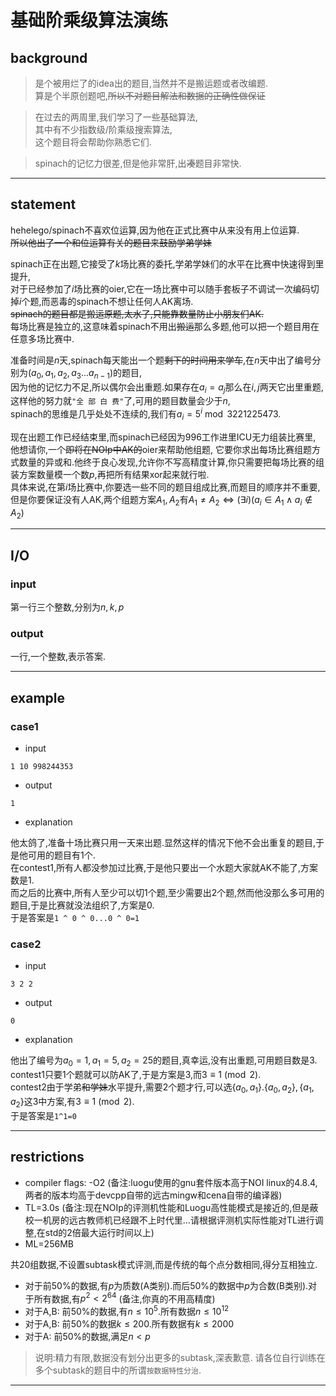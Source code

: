 # 基础阶乘级算法演练

## background
> 是个被用烂了的idea出的题目,当然并不是搬运题或者改编题.  
> 算是个半原创题吧,~~所以不对题目解法和数据的正确性做保证~~  

> 在过去的两周里,我们学习了一些基础算法,  
> 其中有不少指数级/阶乘级搜索算法,  
> 这个题目将会帮助你熟悉它们.  

> spinach的记忆力很差,但是他非常肝,出~~凑~~题目非常快.


----------------------------------------------

## statement
hehelego/spinach不喜欢位运算,因为他在正式比赛中从来没有用上位运算.  
~~所以他出了一个和位运算有关的题目来鼓励学弟学妹~~  

spinach正在出题,它接受了$k$场比赛的委托,学弟学妹们的水平在比赛中快速得到里提升,  
对于已经参加了$i$场比赛的oier,它在一场比赛中可以随手套板子不调试一次编码切掉$i$个题,而恶毒的spinach不想让任何人AK离场.  
~~spinach的题目都是搬运原题,太水了,只能靠数量防止小朋友们AK.~~  
每场比赛是独立的,这意味着spinach不用出~~搬运~~那么多题,他可以把一个题目用在任意多场比赛中.

准备时间是$n$天,spinach每天能出一个题~~剩下的时间用来学车~~,在$n$天中出了编号分别为$(a_0,a_1,a_2,a_3\dots a_{n-1})$的题目,  
因为他的记忆力不足,所以偶尔会出重题.如果存在$a_i=a_j$那么在$i,j$两天它出里重题,这样他的努力就`"全 部 白 费"`了,可用的题目数量会少于$n$,  
spinach的思维是几乎处处不连续的,我们有$a_i=5^i\bmod 3221225473$.  

现在出题工作已经结束里,而spinach已经因为996工作进里ICU无力组装比赛里,  
他想请你,一个~~即将在NOIp中AK的~~oier来帮助他组题,
它要你求出每场比赛组题方式数量的异或和.他终于良心发现,允许你不写高精度计算,你只需要把每场比赛的组装方案数量模一个数$p$,再把所有结果xor起来就行啦.  
具体来说,在第$i$场比赛中,你要选一些不同的题目组成比赛,而题目的顺序并不重要,但是你要保证没有人AK,两个组题方案$A_1,A_2$有$A_1\neq A_2\iff (\exists i)(a_i\in A_1\land a_i\not\in A_2)$

----------------------------------------------

## I/O
### input
第一行三个整数,分别为$n,k,p$

### output
一行,一个整数,表示答案.

----------------------------------------------

## example
### case1
* input


```
1 10 998244353
```

* output


```
1
```

* explanation

他太鸽了,准备十场比赛只用一天来出题.显然这样的情况下他不会出重复的题目,于是他可用的题目有1个.  
在contest1,所有人都没参加过比赛,于是他只要出一个水题大家就AK不能了,方案数是1.  
而之后的比赛中,所有人至少可以切1个题,至少需要出2个题,然而他没那么多可用的题目,于是比赛就没法组织了,方案是0.  
于是答案是`1 ^ 0 ^ 0...0 ^ 0=1`


### case2
* input


```
3 2 2
```

* output


```
0
```

* explanation

他出了编号为$a_0=1,a_1=5,a_2=25$的题目,真幸运,没有出重题,可用题目数是3.  
contest1只要1个题就可以防AK了,于是方案是3,而$3\equiv 1\pmod 2$.  
contest2由于学弟~~和学妹~~水平提升,需要2个题才行,可以选$\{a_0,a_1\}.\{a_0,a_2\},\{a_1,a_2\}$这3中方案,有$3\equiv 1\pmod 2$.  
于是答案是`1^1=0`




----------------------------------------------

## restrictions
- compiler flags: -O2 (备注:luogu使用的gnu套件版本高于NOI linux的4.8.4,两者的版本均高于devcpp自带的远古mingw和cena自带的编译器)
- TL=3.0s (备注:现在NOIp的评测机性能和Luogu高性能模式是接近的,但是蔽校一机房的远古教师机已经跟不上时代里...请根据评测机实际性能对TL进行调整,在std的2倍最大运行时间以上)
- ML=256MB

共20组数据,不设置subtask模式评测,而是传统的每个点分数相同,得分互相独立.  

- 对于前$50\%$的数据,有$p$为质数(A类别).而后$50\%$的数据中$p$为合数(B类别).对于所有数据,有$p^2 < 2^{64}$  (备注,你真的不用高精度)
- 对于A,B: 前$50\%$的数据,有$n\leq 10^5$.所有数据$n\leq 10^{12}$
- 对于A,B: 前$50\%$的数据$k\leq 200$.所有数据有$k\leq 2000$
- 对于A: 前$50\%$的数据,满足$n < p$

> 说明:精力有限,数据没有划分出更多的subtask,深表歉意. 请各位自行训练在多个subtask的题目中的所谓`按数据特性分治`.



----------------------------------------------


<!-- ## solution-->
<!--一句话题意$\oplus_{i=1}^k (\binom{n}{i} \bmod p)$其中$\oplus$是二进制异或运算,而$p$是一个神秘数字.  -->
<!--因为$5$是摸$3221225473$的原根,而题目中的$n$满足$n-1<\varphi(3221225473)$所以$5^i$其实是不会重复的...  -->
<!--回忆: 对于$m$,若存在模$m$意义下的原根,设有一个原根为$g$,那么$\{g^0,g^1\dots g^{\varphi(m)-1}\}\equiv \{1,2,3\dots m-1\}\pmod m$  -->

<!--考虑$(1+x)^n=\sum \binom{n}{i}x^i$,且$(1+x)^0=1$.  -->
<!--在暴力的平方复杂度多项式乘法中,只涉及了加法,乘法,所以任意模数下都可以做.  -->
<!--而多项式乘法具有结合律,于是可以用多项式快速幂解决它.  -->
<!--最后xor一下就行了.  -->

<!--时间复杂度是$O(k^2\log n)$,空间复杂度是$O(k)$-->

